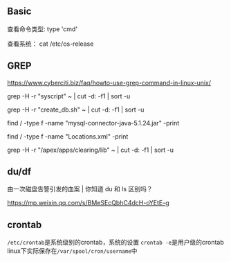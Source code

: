 ## Basic 

查看命令类型:	type 'cmd' 

查看系统：	cat /etc/os-release



## GREP

https://www.cyberciti.biz/faq/howto-use-grep-command-in-linux-unix/



grep -H -r "syscript" ~ | cut -d: -f1 | sort -u

grep -H -r "create_db.sh" ~ | cut -d: -f1 | sort -u

find / -type f -name "mysql-connector-java-5.1.24.jar" -print

find / -type f -name "Locations.xml" -print

grep -H -r "/apex/apps/clearing/lib" ~ | cut -d: -f1 | sort -u



## du/df

由一次磁盘告警引发的血案 | 你知道 du 和 ls 区别吗？

https://mp.weixin.qq.com/s/BMeSEcQbhC4dcH-oYEtE-g



## crontab

`/etc/crontab`是系统级别的crontab，系统的设置
`crontab -e`是用户级的crontab
linux下实际保存在`/var/spool/cron/username`中

